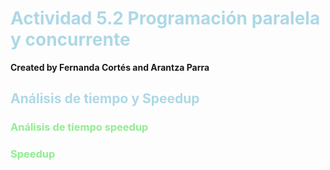 # <span style = "color: lightblue;"> Actividad 5.2 Programación paralela y concurrente </span>
**Created by Fernanda Cortés and Arantza Parra**

## <span style = "color: lightblue;"> Análisis de tiempo y Speedup </span>

### <span style = "color: lightgreen;"> Análisis de tiempo speedup</span>


### <span style = "color: lightgreen;"> Speedup</span>
